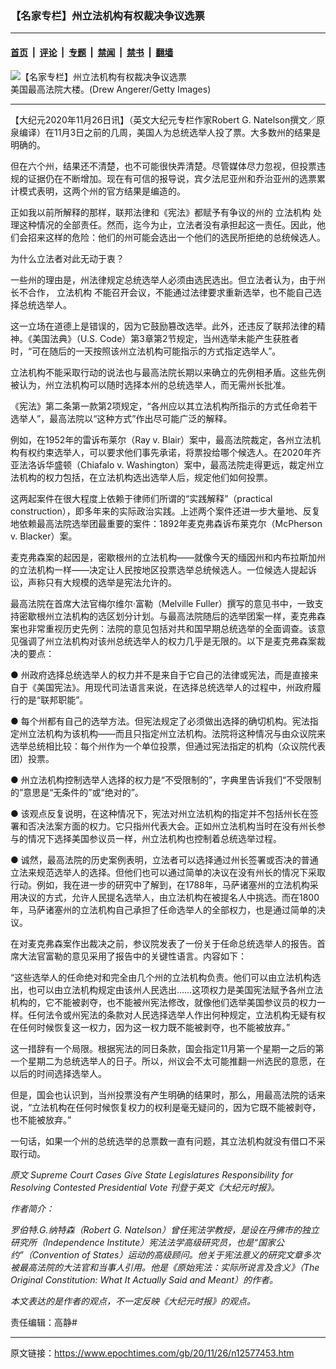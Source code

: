### 【名家专栏】州立法机构有权裁决争议选票

---

#### [首页](../../../..?n12577453) &nbsp;|&nbsp; [评论](../../../../../epoch-comment?n12577453) &nbsp;|&nbsp; [专题](../../../../../epoch-special?n12577453) &nbsp;|&nbsp; [禁闻](../../../../../epoch-news?n12577453) &nbsp;|&nbsp; [禁书](../../../../../books?n12577453) &nbsp;|&nbsp; [翻墙](https://github.com/gfw-breaker/nogfw/blob/master/README.md?n12577453)


<div><img alt="【名家专栏】州立法机构有权裁决争议选票" class="attachment-djy_600_400 size-djy_600_400 wp-post-image" src="https://i.epochtimes.com/assets/uploads/2020/11/Supreme-court-2-700x420-600x400.jpg"/>
<div class="caption">
 美国最高法院大楼。(Drew Angerer/Getty Images)
</div></div><hr/><div class="post_content" id="artbody" itemprop="articleBody">
 <!-- article content begin -->
 <p>
  【大纪元2020年11月26日讯】（英文大纪元专栏作家Robert G. Natelson撰文／原泉编译）在11月3日之前的几周，美国人为总统选举人投了票。大多数州的结果是明确的。
 </p>
 <p>
  但在六个州，结果还不清楚，也不可能很快弄清楚。尽管媒体尽力忽视，但投票违规的证据仍在不断增加。现在有可信的报导说，宾夕法尼亚州和乔治亚州的选票累计模式表明，这两个州的官方结果是编造的。
 </p>
 <p>
  正如我以前所解释的那样，联邦法律和《宪法》都赋予有争议的州的
  <ok href="https://www.epochtimes.com/gb/tag/%E7%AB%8B%E6%B3%95%E6%9C%BA%E6%9E%84.html">
   立法机构
  </ok>
  处理这种情况的全部责任。然而，迄今为止，立法者没有承担起这一责任。因此，他们会招来这样的危险：他们的州可能会选出一个他们的选民所拒绝的总统候选人。
 </p>
 <p>
  为什么立法者对此无动于衷？
 </p>
 <p>
  一些州的理由是，州法律规定总统选举人必须由选民选出。但立法者认为，由于州长不合作，
  <ok href="https://www.epochtimes.com/gb/tag/%E7%AB%8B%E6%B3%95%E6%9C%BA%E6%9E%84.html">
   立法机构
  </ok>
  不能召开会议，不能通过法律要求重新选举，也不能自己选择总统选举人。
 </p>
 <p>
  这一立场在道德上是错误的，因为它鼓励篡改选举。此外，还违反了联邦法律的精神。《美国法典》（U.S. Code）第3章第2节规定，当州选举未能产生获胜者时，“可在随后的一天按照该州立法机构可能指示的方式指定选举人”。
 </p>
 <p>
  立法机构不能采取行动的说法也与最高法院长期以来确立的先例相矛盾。这些先例被认为，州立法机构可以随时选择本州的总统选举人，而无需州长批准。
 </p>
 <p>
  《宪法》第二条第一款第2项规定，“各州应以其立法机构所指示的方式任命若干选举人”，最高法院以“这种方式”作出尽可能广泛的解释。
 </p>
 <p>
  例如，在1952年的雷诉布莱尔（Ray v. Blair）案中，最高法院裁定，各州立法机构有权约束选举人，可以要求他们事先承诺，将票投给哪个候选人。在2020年齐亚法洛诉华盛顿（Chiafalo v. Washington）案中，最高法院走得更远，裁定州立法机构的权力包括，在立法机构选出选举人后，规定他们如何投票。
 </p>
 <p>
  这两起案件在很大程度上依赖于律师们所谓的“实践解释”（practical construction），即多年来的实际政治实践。上述两个案件还进一步大量地、反复地依赖最高法院选举团最重要的案件：1892年麦克弗森诉布莱克尔（McPherson v. Blacker）案。
 </p>
 <p>
  麦克弗森案的起因是，密歇根州的立法机构——就像今天的缅因州和内布拉斯加州的立法机构一样——决定让人民按地区投票选举总统候选人。一位候选人提起诉讼，声称只有大规模的选举是宪法允许的。
 </p>
 <p>
  最高法院在首席大法官梅尔维尔‧富勒（Melville Fuller）撰写的意见书中，一致支持密歇根州立法机构的选区划分计划。与最高法院随后的选举团案一样，麦克弗森案也非常重视历史先例：法院的意见包括对共和国早期总统选举的全面调查。该意见强调了州立法机构对该州总统选举人的权力几乎是无限的。以下是麦克弗森案裁决的要点：
 </p>
 <p>
  ● 州政府选择总统选举人的权力并不是来自于它自己的法律或宪法，而是直接来自于《美国宪法》。用现代司法语言来说，在选择总统选举人的过程中，州政府履行的是“联邦职能”。
 </p>
 <p>
  ● 每个州都有自己的选举方法。但宪法规定了必须做出选择的确切机构。宪法指定州立法机构为该机构——而且只指定州立法机构。法院将这种情况与由众议院来选举总统相比较：每个州作为一个单位投票，但通过宪法指定的机构（众议院代表团）投票。
 </p>
 <p>
  ● 州立法机构控制选举人选择的权力是“不受限制的”，字典里告诉我们“不受限制的”意思是“无条件的”或“绝对的”。
 </p>
 <p>
  ● 该观点反复说明，在这种情况下，宪法对州立法机构的指定并不包括州长在签署和否决法案方面的权力。它只指州代表大会。正如州立法机构当时在没有州长参与的情况下选择美国参议员一样，州立法机构也控制着总统选举过程。
 </p>
 <p>
  ● 诚然，最高法院的历史案例表明，立法者可以选择通过州长签署或否决的普通立法来规范选举人的选择。但他们也可以通过简单的决议在没有州长的情况下采取行动。例如，我在进一步的研究中了解到，在1788年，马萨诸塞州的立法机构采用决议的方式，允许人民提名选举人，由立法机构在被提名人中挑选。而在1800年，马萨诸塞州的立法机构自己承担了任命选举人的全部权力，也是通过简单的决议。
 </p>
 <p>
  在对麦克弗森案作出裁决之前，参议院发表了一份关于任命总统选举人的报告。首席大法官富勒的意见采用了报告中的关键性语言。内容如下：
 </p>
 <p>
  “这些选举人的任命绝对和完全由几个州的立法机构负责。他们可以由立法机构选出，也可以由立法机构规定由该州人民选出……这项权力是美国宪法赋予各州立法机构的，它不能被剥夺，也不能被州宪法修改，就像他们选举美国参议员的权力一样。任何法令或州宪法的条款对人民选择选举人作出何种规定，立法机构无疑有权在任何时候恢复这一权力，因为这一权力既不能被剥夺，也不能被放弃。”
 </p>
 <p>
  这一措辞有一个局限。根据宪法的同日条款，国会指定11月第一个星期一之后的第一个星期二为总统选举人的日子。所以，州议会不太可能推翻一州选民的意愿，在以后的时间选择选举人。
 </p>
 <p>
  但是，国会也认识到，当州投票没有产生明确的结果时，那么，用最高法院的话来说，“立法机构在任何时候恢复权力的权利是毫无疑问的，因为它既不能被剥夺，也不能被放弃。”
 </p>
 <p>
  一句话，如果一个州的总统选举的总票数一直有问题，其立法机构就没有借口不采取行动。
 </p>
 <p>
  <em>
   原文
   <ok href="https://www.theepochtimes.com/supreme-court-cases-give-state-legislatures-responsibility-for-resolving-contested-presidential-vote_3590326.html">
    Supreme Court Cases Give State Legislatures Responsibility for Resolving Contested Presidential Vote
   </ok>
   刊登于英文《大纪元时报》。
  </em>
 </p>
 <p>
  <em>
   作者简介：
  </em>
 </p>
 <p>
  <em>
   罗伯特.G.纳特森（Robert G. Natelson）曾任宪法学教授，是设在丹佛市的独立研究所（Independence Institute）宪法法学高级研究员，也是“国家公约”（Convention of States）运动的高级顾问。他关于宪法意义的研究文章多次被最高法院的大法官和当事人引用。他是《原始宪法：实际所说言及含义》（The Original Constitution: What It Actually Said and Meant）的作者。
  </em>
 </p>
 <p>
  <em>
   本文表达的是作者的观点，不一定反映《大纪元时报》的观点。
  </em>
 </p>
 <p>
  责任编辑：高静#
 </p>
 <!-- article content end -->
 <div id="below_article_ad">
 </div>
</div>


---

原文链接：https://www.epochtimes.com/gb/20/11/26/n12577453.htm